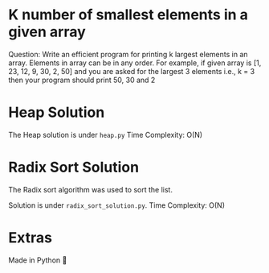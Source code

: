 # K number of smallest elements in a given array


Question: Write an efficient program for printing k largest elements in an array. Elements in array can be in any order.
For example, if given array is [1, 23, 12, 9, 30, 2, 50] and you are asked for the largest 3 elements i.e., k = 3 then your program should print 50, 30 and 2


# Heap Solution 

The Heap solution is under `heap.py`
Time Complexity: O(N) 

# Radix Sort Solution 

The Radix sort algorithm was used to sort the list. 

Solution is under `radix_sort_solution.py`. 
Time Complexity: O(N)

# Extras 

Made in Python 🐍
